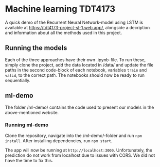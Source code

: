 # Machine learning TDT4173
A quick demo of the Recurrent Neural Network-model using LSTM is available at https://tdt4173-project-sl-1.web.app/, alongside a decription and information about all the methods used in this project. 

## Running the models
Each of the three approaches have their own .ipynb-file. To run these, simply clone the project, add the data located in /data/ and update the file paths in the second code-block of each notebook, variables `train` and `valid`, to the correct path. The notebooks should now be ready to run sequentially. 

## ml-demo
The folder /ml-demo/ contains the code used to present our models in the above-mentioned website.

### Running ml-demo
Clone the repository, navigate into the /ml-demo/-folder and run `npm install`. After installing dependencies, run `npm start`. 

The app will now be running at `http://localhost:3000`.
Unfortunately, the prediction do not work from localhost due to issues with CORS. We did not have the time to fix this. 
